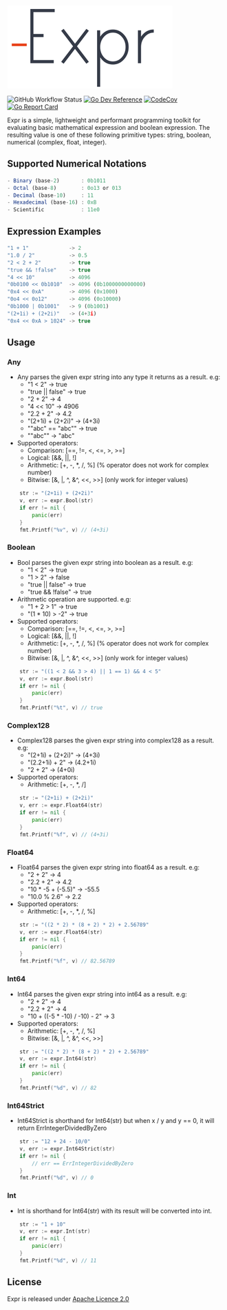 ![expr](./icon.svg)

![GitHub Workflow Status](https://github.com/muktihari/expr/workflows/CI/badge.svg)
[![Go Dev Reference](https://img.shields.io/badge/go.dev-reference-007d9c?logo=go&logoColor=white&style=flat-square)](https://pkg.go.dev/github.com/muktihari/expr)
[![CodeCov](https://codecov.io/gh/muktihari/expr/branch/master/graph/badge.svg)](https://codecov.io/gh/muktihari/expr)
[![Go Report Card](https://goreportcard.com/badge/github.com/muktihari/expr)](https://goreportcard.com/report/github.com/muktihari/expr)


Expr is a simple, lightweight and performant programming toolkit for evaluating basic mathematical expression and boolean expression. The resulting value is one of these following primitive types: string, boolean, numerical (complex, float, integer).

## Supported Numerical Notations
```js
- Binary (base-2)       : 0b1011
- Octal (base-8)        : 0o13 or 013
- Decimal (base-10)     : 11
- Hexadecimal (base-16) : 0xB 
- Scientific            : 11e0
```

## Expression Examples
```js
"1 + 1"             -> 2
"1.0 / 2"           -> 0.5
"2 < 2 + 2"         -> true
"true && !false"    -> true
"4 << 10"           -> 4096
"0b0100 << 0b1010"  -> 4096 (0b1000000000000)
"0x4 << 0xA"        -> 4096 (0x1000)
"0o4 << 0o12"       -> 4096 (0o10000)
"0b1000 | 0b1001"   -> 9 (0b1001)
"(2+1i) + (2+2i)"   -> (4+3i)
"0x4 << 0xA > 1024" -> true
```

## Usage

### Any
- Any parses the given expr string into any type it returns as a result. e.g:
    - "1 < 2" -> true
    - "true || false" -> true
    - "2 + 2" -> 4
    - "4 << 10" -> 4906
    - "2.2 + 2" -> 4.2
    - "(2+1i) + (2+2i)" -> (4+3i)
    - ""abc" == "abc"" -> true
    - ""abc"" -> "abc"
- Supported operators:
    - Comparison: [==, !=, <, <=, >, >=]
    - Logical: [&&, ||, !]
    - Arithmetic: [+, -, *, /, %] (% operator does not work for complex number)
    - Bitwise: [&, |, ^, &^, <<, >>] (only work for integer values)

```go
    str := "(2+1i) + (2+2i)"
    v, err := expr.Bool(str)
    if err != nil {
        panic(err)
    }
    fmt.Printf("%v", v) // (4+3i)
```

### Boolean
- Bool parses the given expr string into boolean as a result. e.g:
    - "1 < 2" -> true
    - "1 > 2" -> false
    - "true || false" -> true
    - "true && !false" -> true
- Arithmetic operation are supported. e.g:
    - "1 + 2 > 1" -> true
    - "(1 * 10) > -2" -> true
- Supported operators:
    - Comparison: [==, !=, <, <=, >, >=]
    - Logical: [&&, ||, !]
    - Arithmetic: [+, -, *, /, %] (% operator does not work for complex number)
    - Bitwise: [&, |, ^, &^, <<, >>] (only work for integer values)

```go
    str := "((1 < 2 && 3 > 4) || 1 == 1) && 4 < 5"
    v, err := expr.Bool(str)
    if err != nil {
        panic(err)
    }
    fmt.Printf("%t", v) // true
```

### Complex128
- Complex128 parses the given expr string into complex128 as a result. e.g:
    - "(2+1i) + (2+2i)" -> (4+3i)
    - "(2.2+1i) + 2" -> (4.2+1i)
    - "2 + 2" -> (4+0i)
- Supported operators:
    - Arithmetic: [+, -, *, /]

```go
    str := "(2+1i) + (2+2i)"
    v, err := expr.Float64(str)
    if err != nil {
        panic(err)
    }
    fmt.Printf("%f", v) // (4+3i)
```

### Float64
- Float64 parses the given expr string into float64 as a result. e.g:
    - "2 + 2" -> 4
    - "2.2 + 2" -> 4.2
    - "10 * -5 + (-5.5)" -> -55.5
    - "10.0 % 2.6" -> 2.2
- Supported operators:
    - Arithmetic: [+, -, *, /, %]

```go
    str := "((2 * 2) * (8 + 2) * 2) + 2.56789"
    v, err := expr.Float64(str)
    if err != nil {
        panic(err)
    }
    fmt.Printf("%f", v) // 82.56789
```

### Int64
- Int64 parses the given expr string into int64 as a result. e.g:
    - "2 + 2" -> 4
    - "2.2 + 2" -> 4
    - "10 + ((-5 * -10) / -10) - 2" -> 3
- Supported operators:
    - Arithmetic: [+, -, *, /, %]
    - Bitwise: [&, |, ^, &^, <<, >>]

```go
    str := "((2 * 2) * (8 + 2) * 2) + 2.56789"
    v, err := expr.Int64(str)
    if err != nil {
        panic(err)
    }
    fmt.Printf("%d", v) // 82
```

### Int64Strict
- Int64Strict is shorthand for Int64(str) but when x / y and y == 0, it will return ErrIntegerDividedByZero

```go
    str := "12 + 24 - 10/0"
    v, err := expr.Int64Strict(str)
    if err != nil {
        // err == ErrIntegerDividedByZero
    }
    fmt.Printf("%d", v) // 0
```

### Int
- Int is shorthand for Int64(str) with its result will be converted into int.

```go
    str := "1 + 10"
    v, err := expr.Int(str)
    if err != nil {
        panic(err)
    }
    fmt.Printf("%d", v) // 11
```

## License
Expr is released under [Apache Licence 2.0](https://www.apache.org/licenses/LICENSE-2.0)
